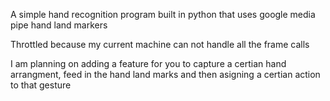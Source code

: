 A simple hand recognition program built in python that uses google media pipe hand land markers

Throttled because my current machine can not handle all the frame calls

I am planning on adding a feature for you to capture a certian hand arrangment, feed in the hand land marks and then asigning a certian action to that gesture
